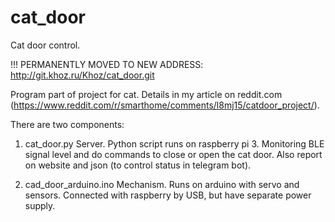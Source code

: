 # cat_door
Cat door control.

!!! PERMANENTLY MOVED TO NEW ADDRESS: http://git.khoz.ru/Khoz/cat_door.git

Program part of project for cat. 
Details in my article on reddit.com (https://www.reddit.com/r/smarthome/comments/l8mj15/catdoor_project/).

There are two components: 
1. cat_door.py 
Server. Python script runs on raspberry pi 3. Monitoring BLE signal level and do commands to close or open the cat door. Also report on website and json (to control status in telegram bot).

2. cad_door_arduino.ino
Mechanism. Runs on arduino with servo and sensors. Connected with raspberry by USB, but have separate power supply.
